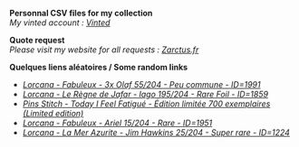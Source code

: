 **Personnal CSV files for my collection**  
*My vinted account : [Vinted](https://www.vinted.fr/member/223153477)*

**Quote request**  
*Please visit my website for all requests : [Zarctus.fr](https://www.zarctus.fr/)*


**Quelques liens aléatoires / Some random links**
- *[Lorcana - Fabuleux - 3x Olaf 55/204 - Peu commune - ID=1991](https://www.vinted.fr/items/7325095903-lorcana-fabuleux-3x-olaf-55204-peu-commune-id1991)*
- *[Lorcana - Le Règne de Jafar - Iago 195/204 - Rare Foil - ID=1859](https://www.vinted.fr/items/6432314850-lorcana-le-regne-de-jafar-iago-195204-rare-foil-id1859)*
- *[Pins Stitch - Today I Feel Fatigué - Édition limitée 700 exemplaires (Limited edition)](https://www.vinted.fr/items/5055512294-pins-stitch-today-i-feel-fatigue-edition-limitee-700-exemplaires-limited-edition)*
- *[Lorcana - Fabuleux - Ariel 15/204 - Rare - ID=1951](https://www.vinted.fr/items/7221807812-lorcana-fabuleux-ariel-15204-rare-id1951)*
- *[Lorcana - La Mer Azurite - Jim Hawkins 25/204 - Super rare - ID=1224](https://www.vinted.fr/items/6174227604-lorcana-la-mer-azurite-jim-hawkins-25204-super-rare-id1224)*
